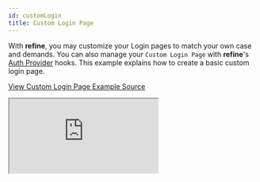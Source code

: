 ```yaml
---
id: customLogin
title: Custom Login Page
---
```


With **refine**, you may customize your Login pages to match your own case and demands. You can also manage your `Custom Login Page` with **refine**'s [Auth Provider](/docs/core/providers/auth-provider/) hooks. This example explains how to create a basic custom login page.

[View Custom Login Page Example Source](https://github.com/pankod/refine/tree/master/examples/customization/customLogin)

<iframe src="https://stackblitz.com/github/pankod/refine/tree/master/examples/customization/customLogin?embed=1&view=preview&theme=dark&preset=node"
    style={{width: "100%", height:"80vh", border: "0px", borderRadius: "8px", overflow:"hidden"}}
    title="refine-custom-login-example"
></iframe>
